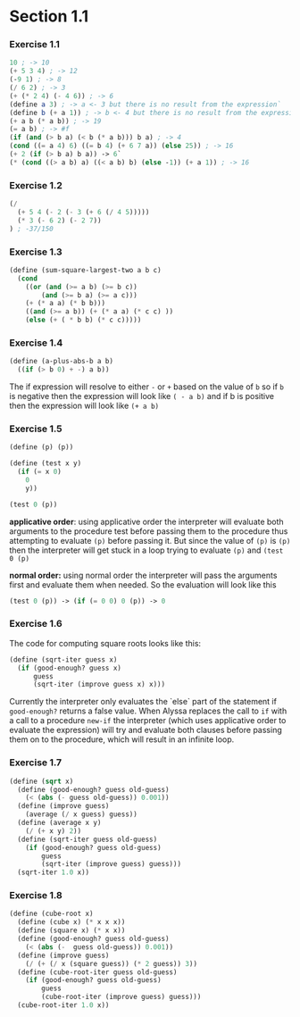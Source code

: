 # Section 1.1

### Exercise 1.1

```scheme
10 ; -> 10
(+ 5 3 4) ; -> 12
(-9 1) ; -> 8
(/ 6 2) ; -> 3
(+ (* 2 4) (- 4 6)) ; -> 6
(define a 3) ; -> a <- 3 but there is no result from the expression`
(define b (+ a 1)) ; -> b <- 4 but there is no result from the expression`
(+ a b (* a b)) ; -> 19
(= a b) ; -> #f
(if (and (> b a) (< b (* a b))) b a) ; -> 4
(cond ((= a 4) 6) ((= b 4) (+ 6 7 a)) (else 25)) ; -> 16
(+ 2 (if (> b a) b a)) -> 6`
(* (cond ((> a b) a) ((< a b) b) (else -1)) (+ a 1)) ; -> 16
```

### Exercise 1.2

```scheme
(/ 
  (+ 5 4 (- 2 (- 3 (+ 6 (/ 4 5))))) 
  (* 3 (- 6 2) (- 2 7))
) ; -37/150

```

### Exercise 1.3

```scheme
(define (sum-square-largest-two a b c)
  (cond
    ((or (and (>= a b) (>= b c))
        (and (>= b a) (>= a c)))
    (+ (* a a) (* b b)))
    ((and (>= a b)) (+ (* a a) (* c c) ))
    (else (+ ( * b b) (* c c)))))
```

### Exercise 1.4

```scheme
(define (a-plus-abs-b a b)
  ((if (> b 0) + -) a b))
```

The if expression will resolve to either `-` or `+` based on the value of `b` so if `b` is negative then the expression will look like `( - a b)` and if b is positive then the expression will look like `(+ a b)`

### Exercise 1.5

```scheme
(define (p) (p))

(define (test x y)
  (if (= x 0) 
    0
    y))

(test 0 (p))
```

**applicative order**: using applicative order the interpreter will evaluate both arguments to the procedure test before passing them to the procedure thus attempting to evaluate `(p)` before passing it. But since the value of `(p)` is `(p)` then the interpreter will get stuck in a loop trying to evaluate `(p)` and `(test 0 (p)`

**normal order:** using normal order the interpreter will pass the arguments first and evaluate them when needed. So the evaluation will look like this

```scheme
(test 0 (p)) -> (if (= 0 0) 0 (p)) -> 0
```

### Exercise 1.6

The code for computing square roots looks like this:

```scheme
(define (sqrt-iter guess x)
  (if (good-enough? guess x)
      guess
      (sqrt-iter (improve guess x) x)))
```

Currently the interpreter only evaluates the \`else\` part of the statement if `good-enough?` returns a false value. When Alyssa replaces the call to `if` with a call to a procedure `new-if` the interpreter \(which uses applicative order to evaluate the expression\) will try and evaluate both clauses before passing them on to the procedure, which will result in an infinite loop.

### Exercise 1.7

```scheme
(define (sqrt x)
  (define (good-enough? guess old-guess)
    (< (abs (- guess old-guess)) 0.001))
  (define (improve guess)
    (average (/ x guess) guess))
  (define (average x y)
    (/ (+ x y) 2))
  (define (sqrt-iter guess old-guess)
    (if (good-enough? guess old-guess)
        guess
        (sqrt-iter (improve guess) guess)))
  (sqrt-iter 1.0 x))
```

### Exercise 1.8

```scheme
(define (cube-root x)
  (define (cube x) (* x x x))
  (define (square x) (* x x))
  (define (good-enough? guess old-guess)
    (< (abs (-  guess old-guess)) 0.001))
  (define (improve guess)
    (/ (+ (/ x (square guess)) (* 2 guess)) 3))
  (define (cube-root-iter guess old-guess)
    (if (good-enough? guess old-guess)
        guess
        (cube-root-iter (improve guess) guess)))
  (cube-root-iter 1.0 x))
```

